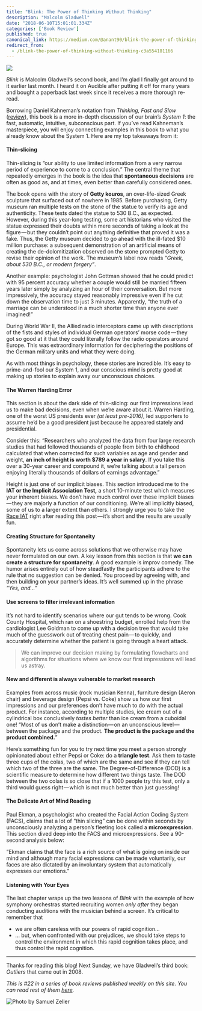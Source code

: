 ```yaml
---
title: "Blink: The Power of Thinking Without Thinking"
description: "Malcolm Gladwell"
date: "2018-06-10T15:01:01.334Z"
categories: ['Book Review']
published: true
canonical_link: https://medium.com/@anant90/blink-the-power-of-thinking-without-thinking-c3a554181166
redirect_from:
  - /blink-the-power-of-thinking-without-thinking-c3a554181166
---
```


![](/assets/blog/blink-the-power-of-thinking-without-thinking/asset-1.jpeg)

_Blink_ is Malcolm Gladwell’s second book, and I’m glad I finally got around to it earlier last month. I heard it on Audible after putting it off for many years and bought a paperback last week since it receives a more thorough re-read.

Borrowing Daniel Kahneman’s notation from _Thinking, Fast and Slow_ ([review](https://anantjain.dev/thinking-fast-and-slow-d1ce7c58215b)), this book is a more in-depth discussion of our brain’s _System 1_: the fast, automatic, intuitive, subconscious part. If you’ve read Kahneman’s masterpiece, you will enjoy connecting examples in this book to what you already know about the System 1. Here are my top takeaways from it:

#### Thin-slicing

Thin-slicing is “our ability to use limited information from a very narrow period of experience to come to a conclusion.” The central theme that repeatedly emerges in the book is the idea that **spontaneous decisions** are often as good as, and at times, even better than carefully considered ones.

The book opens with the story of **Getty kouros**, an over-life-sized Greek sculpture that surfaced out of nowhere in 1985. Before purchasing, Getty museum ran multiple tests on the stone of the statue to verify its age and authenticity. These tests dated the statue to 530 B.C., as expected. However, during this year-long testing, some art historians who visited the statue expressed their doubts within mere seconds of taking a look at the figure — but they couldn’t point out anything definitive that proved it was a fake. Thus, the Getty museum decided to go ahead with the ill-fated $10 million purchase: a subsequent demonstration of an artificial means of creating the de-dolomitization observed on the stone prompted Getty to revise their opinion of the work. The museum’s label now reads _“Greek, about 530 B.C., or modern forgery”_.

Another example: psychologist John Gottman showed that he could predict with 95 percent accuracy whether a couple would still be married fifteen years later simply by analyzing an hour of their conversation. But more impressively, the accuracy stayed reasonably impressive even if he cut down the observation time to just 3 minutes. Apparently, “the truth of a marriage can be understood in a much shorter time than anyone ever imagined!”

During World War II, the Allied radio interceptors came up with descriptions of the fists and styles of individual German operators’ morse code — they got so good at it that they could literally follow the radio operators around Europe. This was extraordinary information for deciphering the positions of the German military units and what they were doing.

As with most things in psychology, these stories are incredible. It’s easy to prime-and-fool our System 1, and our conscious mind is pretty good at making up stories to explain away our unconscious choices.

#### The Warren Harding Error

This section is about the dark side of thin-slicing: our first impressions lead us to make bad decisions, even when we’re aware about it. Warren Harding, one of the worst US presidents ever _(at least pre-2016)_, led supporters to assume he’d be a good president just because he appeared stately and presidential.

Consider this: “Researchers who analyzed the data from four large research studies that had followed thousands of people from birth to childhood calculated that when corrected for such variables as age and gender and weight, **an inch of height is worth $789 a year in salary**. If you take this over a 30-year career and compound it, we’re talking about a tall person enjoying literally thousands of dollars of earnings advantage.”

Height is just one of our implicit biases. This section introduced me to the **IAT or the Implicit Association Test,** a short 10-minute test which measures your inherent biases. We don’t have much control over these implicit biases — they are majorly a function of our conditioning. We’re all implicitly biased, some of us to a larger extent than others. I strongly urge you to take the [Race IAT](https://implicit.harvard.edu/implicit/takeatest.html) right after reading this post — it’s short and the results are usually fun.

#### Creating Structure for Spontaneity

Spontaneity lets us come across solutions that we otherwise may have never formulated on our own. A key lesson from this section is that **we can create a structure for spontaneity**. A good example is improv comedy. The humor arises entirely out of how steadfastly the participants adhere to the rule that no suggestion can be denied. You proceed by agreeing with, and then building on your partner’s ideas. It’s well summed up in the phrase _“Yes, and…”_

#### Use screens to filter irrelevant information

It’s not hard to identify scenarios where our gut tends to be wrong. Cook County Hospital, which ran on a shoestring budget, enrolled help from the cardiologist Lee Goldman to come up with a decision tree that would take much of the guesswork out of treating chest pain — to quickly, and accurately determine whether the patient is going through a heart attack.

> We can improve our decision making by formulating flowcharts and algorithms for situations where we know our first impressions will lead us astray.

#### New and different is always vulnerable to market research

Examples from across music (rock musician Kenna), furniture design (Aeron chair) and beverage design (Pepsi vs. Coke) show us how our first impressions and our preferences don’t have much to do with the actual product. For instance, according to multiple studies, ice cream out of a cylindrical box conclusively _tastes better_ than ice cream from a cuboidal one! “Most of us don’t make a distinction — on an unconscious level — between the package and the product. **The product is the package and the product combined.**”

Here’s something fun for you to try next time you meet a person strongly opinionated about either Pepsi or Coke: do a **triangle test**. Ask them to taste three cups of the colas, two of which are the same and see if they can tell which two of the three are the same. The Degree-of-Difference (DOD) is a scientific measure to determine how different two things taste. The DOD between the two colas is so close that if a 1000 people try this test, only a third would guess right — which is not much better than just guessing!

#### The Delicate Art of Mind Reading

Paul Ekman, a psychologist who created the Facial Action Coding System (FACS), claims that a lot of “thin slicing” can be done within seconds by unconsciously analyzing a person’s fleeting look called a **microexpression**. This section dived deep into the FACS and microexpressions. See a 90-second analysis below:



“Ekman claims that the face is a rich source of what is going on inside our mind and although many facial expressions can be made voluntarily, our faces are also dictated by an involuntary system that automatically expresses our emotions.”

#### Listening with Your Eyes

The last chapter wraps up the two lessons of _Blink_ with the example of how symphony orchestras started recruiting women _only after_ they began conducting auditions with the musician behind a screen. It’s critical to remember that

-   we are often careless with our powers of rapid cognition…
-   … but, when confronted with our prejudices, we should take steps to control the environment in which this rapid cognition takes place, and thus control the rapid cognition.

---

Thanks for reading this blog! Next Sunday, we have Gladwell’s third book: _Outliers_ that came out in 2008.

_This is #22 in a series of book reviews published weekly on this site. You can read rest of them_ [_here_](https://anantjain.dev/tagged/books)_._

![Photo by [Samuel Zeller](https://unsplash.com/@samuelzeller)](/assets/blog/blink-the-power-of-thinking-without-thinking/asset-2.png)
